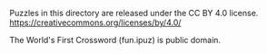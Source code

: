 Puzzles in this directory are released under the CC BY 4.0 license.
https://creativecommons.org/licenses/by/4.0/

The World's First Crossword (fun.ipuz) is public domain.
